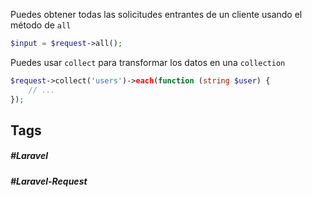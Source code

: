 Puedes obtener todas las solicitudes entrantes de un cliente usando el método de `all`

```php
$input = $request->all();
```

Puedes usar `collect` para transformar los datos en una `collection`

```php
$request->collect('users')->each(function (string $user) {
    // ...
});
```
## Tags

##### #Laravel
##### #Laravel-Request
